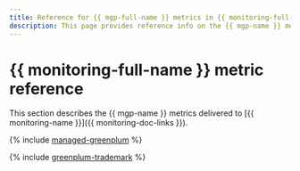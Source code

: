 ```yaml
---
title: Reference for {{ mgp-full-name }} metrics in {{ monitoring-full-name }}
description: This page provides reference info on the {{ mgp-name }} metrics delivered to {{ monitoring-full-name }}.
---
```


# {{ monitoring-full-name }} metric reference

This section describes the {{ mgp-name }} metrics delivered to [{{ monitoring-name }}]({{ monitoring-doc-links }}).

{% include [managed-greenplum](../_includes/monitoring/metrics-ref/managed-greenplum.md) %}

{% include [greenplum-trademark](../_includes/mdb/mgp/trademark.md) %}

